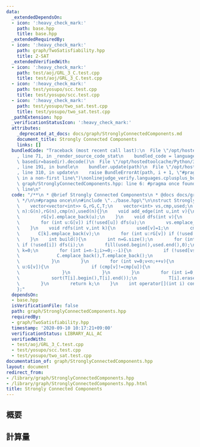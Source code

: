```yaml
---
data:
  _extendedDependsOn:
  - icon: ':heavy_check_mark:'
    path: base.hpp
    title: base.hpp
  _extendedRequiredBy:
  - icon: ':heavy_check_mark:'
    path: graph/TwoSatisfiability.hpp
    title: 2-SAT
  _extendedVerifiedWith:
  - icon: ':heavy_check_mark:'
    path: test/aoj/GRL_3_C.test.cpp
    title: test/aoj/GRL_3_C.test.cpp
  - icon: ':heavy_check_mark:'
    path: test/yosupo/scc.test.cpp
    title: test/yosupo/scc.test.cpp
  - icon: ':heavy_check_mark:'
    path: test/yosupo/two_sat.test.cpp
    title: test/yosupo/two_sat.test.cpp
  _pathExtension: hpp
  _verificationStatusIcon: ':heavy_check_mark:'
  attributes:
    _deprecated_at_docs: docs/graph/StronglyConnectedComponents.md
    document_title: Strongly Connected Components
    links: []
  bundledCode: "Traceback (most recent call last):\n  File \"/opt/hostedtoolcache/Python/3.8.5/x64/lib/python3.8/site-packages/onlinejudge_verify/documentation/build.py\"\
    , line 71, in _render_source_code_stat\n    bundled_code = language.bundle(stat.path,\
    \ basedir=basedir).decode()\n  File \"/opt/hostedtoolcache/Python/3.8.5/x64/lib/python3.8/site-packages/onlinejudge_verify/languages/cplusplus.py\"\
    , line 191, in bundle\n    bundler.update(path)\n  File \"/opt/hostedtoolcache/Python/3.8.5/x64/lib/python3.8/site-packages/onlinejudge_verify/languages/cplusplus_bundle.py\"\
    , line 310, in update\n    raise BundleErrorAt(path, i + 1, \"#pragma once found\
    \ in a non-first line\")\nonlinejudge_verify.languages.cplusplus_bundle.BundleErrorAt:\
    \ graph/StronglyConnectedComponents.hpp: line 6: #pragma once found in a non-first\
    \ line\n"
  code: "/**\n * @brief Strongly Connected Components\n * @docs docs/graph/StronglyConnectedComponents.md\n\
    \ */\n\n#pragma once\n\n#include \"../base.hpp\"\n\nstruct StronglyConnectedComponents{\n\
    \    vector<vector<int>> G,rG,C,T;\n    vector<int> vs,cmp,used;\n    StronglyConnectedComponents(int\
    \ n):G(n),rG(n),cmp(n),used(n){}\n    void add_edge(int u,int v){\n        G[u].emplace_back(v);\n\
    \        rG[v].emplace_back(u);\n    }\n    void dfs(int v){\n        used[v]=1;\n\
    \        for (int u:G[v]) if(!used[u]) dfs(u);\n        vs.emplace_back(v);\n\
    \    }\n    void rdfs(int v,int k){\n        used[v]=1;\n        cmp[v]=k;\n \
    \       C[k].emplace_back(v);\n        for (int u:rG[v]) if (!used[u]) rdfs(u,k);\n\
    \    }\n    int build(){\n        int n=G.size();\n        for (int i=0;i<n;++i)\
    \ if (!used[i]) dfs(i);\n        fill(used.begin(),used.end(),0);\n        int\
    \ k=0;\n        for (int i=n-1;i>=0;--i){\n            if (!used[vs[i]]){\n  \
    \              C.emplace_back(),T.emplace_back();\n                rdfs(vs[i],k++);\n\
    \            }\n        }\n        for (int v=0;v<n;++v){\n            for (int\
    \ u:G[v]){\n                if (cmp[v]!=cmp[u]){\n                    T[cmp[v]].emplace_back(cmp[u]);\n\
    \                }\n            }\n        }\n        for (int i=0;i<k;++i){\n\
    \            sort(T[i].begin(),T[i].end());\n            T[i].erase(unique(T[i].begin(),T[i].end()),T[i].end());\n\
    \        }\n        return k;\n    }\n    int operator[](int i) const{return cmp[i];}\n\
    };"
  dependsOn:
  - base.hpp
  isVerificationFile: false
  path: graph/StronglyConnectedComponents.hpp
  requiredBy:
  - graph/TwoSatisfiability.hpp
  timestamp: '2020-09-10 10:17:21+09:00'
  verificationStatus: LIBRARY_ALL_AC
  verifiedWith:
  - test/aoj/GRL_3_C.test.cpp
  - test/yosupo/scc.test.cpp
  - test/yosupo/two_sat.test.cpp
documentation_of: graph/StronglyConnectedComponents.hpp
layout: document
redirect_from:
- /library/graph/StronglyConnectedComponents.hpp
- /library/graph/StronglyConnectedComponents.hpp.html
title: Strongly Connected Components
---
```

## 概要

## 計算量